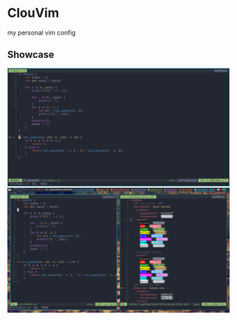 # ClouVim

my personal vim config

## Showcase

![demo1](https://github.com/Skye-LAB/ClouVim/blob/main/utils/screenshots/1.png)
![demo2](https://github.com/Skye-LAB/ClouVim/blob/main/utils/screenshots/2.png)
